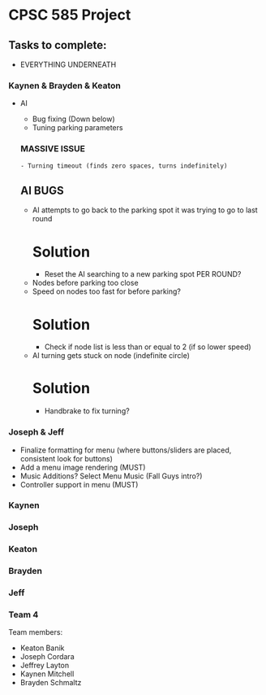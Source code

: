 # CPSC 585 Project
## Tasks to complete:
  - EVERYTHING UNDERNEATH

### Kaynen & Brayden & Keaton
- AI
  - Bug fixing (Down below)
  - Tuning parking parameters

  ### MASSIVE ISSUE
      - Turning timeout (finds zero spaces, turns indefinitely)

  ## AI BUGS 
  - AI attempts to go back to the parking spot it was trying to go to last round
    # Solution
      - Reset the AI searching to a new parking spot PER ROUND?
  - Nodes before parking too close
  - Speed on nodes too fast for before parking?
    # Solution
      - Check if node list is less than or equal to 2 (if so lower speed)
  - AI turning gets stuck on node (indefinite circle)
    # Solution
      - Handbrake to fix turning?

### Joseph & Jeff
- Finalize formatting for menu (where buttons/sliders are placed, consistent look for buttons)
- Add a menu image rendering (MUST)
- Music Additions? Select Menu Music (Fall Guys intro?)
- Controller support in menu (MUST)

### Kaynen

### Joseph

### Keaton

### Brayden

### Jeff

### Team 4

Team members:
- Keaton Banik
- Joseph Cordara
- Jeffrey Layton
- Kaynen Mitchell
- Brayden Schmaltz
